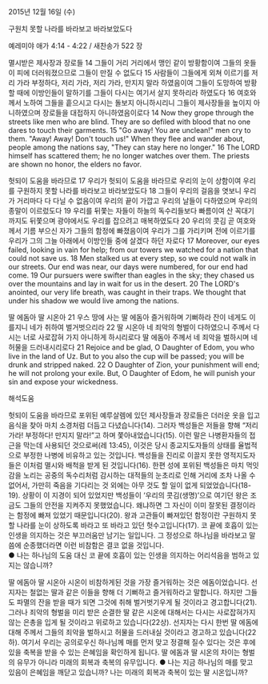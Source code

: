 2015년 12월 16일 (수)

구원치 못할 나라를 바라보고 바라보았도다



예레미야 애가 4:14 - 4:22 / 새찬송가 522 장


멸시받은 제사장과 장로들
14 그들이 거리 거리에서 맹인 같이 방황함이여 그들의 옷들이 피에 더러워졌으므로 그들이 만질 수 없도다 15 사람들이 그들에게 외쳐 이르기를 저리 가라 부정하다, 저리 가라, 저리 가라, 만지지 말라 하였음이여 그들이 도망하여 방황할 때에 이방인들이 말하기를 그들이 다시는 여기서 살지 못하리라 하였도다 16 여호와께서 노하여 그들을 흩으시고 다시는 돌보지 아니하시리니 그들이 제사장들을 높이지 아니하였으며 장로들을 대접하지 아니하였음이로다
14 Now they grope through the streets like men who are blind. They are so defiled with blood that no one dares to touch their garments. 15 "Go away! You are unclean!" men cry to them. "Away! Away! Don't touch us!" When they flee and wander about, people among the nations say, "They can stay here no longer." 16  The LORD himself has scattered them; he no longer watches over them. The priests are shown no honor, the elders no favor.  

헛되이 도움을 바라므로
17 우리가 헛되이 도움을 바라므로 우리의 눈이 상함이여 우리를 구원하지 못할 나라를 바라보고 바라보았도다 18 그들이 우리의 걸음을 엿보니 우리가 거리마다 다 다닐 수 없음이여 우리의 끝이 가깝고 우리의 날들이 다하였으며 우리의 종말이 이르렀도다 19 우리를 뒤쫓는 자들이 하늘의 독수리들보다 빠름이여 산 꼭대기까지도 뒤쫓으며 광야에서도 우리를 잡으려고 매복하였도다 20 우리의 콧김 곧 여호와께서 기름 부으신 자가 그들의 함정에 빠졌음이여 우리가 그를 가리키며 전에 이르기를 우리가 그의 그늘 아래에서 이방인들 중에 살겠다 하던 자로다
17 Moreover, our eyes failed, looking in vain for help; from our towers we watched for a nation that could not save us. 18 Men stalked us at every step, so we could not walk in our streets. Our end was near, our days were numbered, for our end had come. 19 Our pursuers were swifter than eagles in the sky; they chased us over the mountains and lay in wait for us in the desert. 20 The LORD's anointed, our very life breath, was caught in their traps. We thought that under his shadow we would live among the nations. 

딸 에돔아 딸 시온아
21 우스 땅에 사는 딸 에돔아 즐거워하며 기뻐하라 잔이 네게도 이를지니 네가 취하여 벌거벗으리라 22 딸 시온아 네 죄악의 형벌이 다하였으니 주께서 다시는 너로 사로잡혀 가지 아니하게 하시리로다 딸 에돔아 주께서 네 죄악을 벌하시며 네 허물을 드러내시리로다
21 Rejoice and be glad, O Daughter of Edom, you who live in the land of Uz. But to you also the cup will be passed; you will be drunk and stripped naked. 22 O Daughter of Zion, your punishment will end; he will not prolong your exile. But, O Daughter of Edom, he will punish your sin and expose your wickedness.

해석도움





헛되이 도움을 바라므로
포위된 예루살렘에 있던 제사장들과 장로들은 더러운 옷을 입고 음식을 찾아 마치 소경처럼  더듬고 다녔습니다(14). 그러자 백성들은 저들을 향해 “저리가라! 부정하다! 만지지 말라!”고 하며 쫓아내었습니다(15). 이런 말은 나병환자들의 접근을 막는데 사용되던 것으로써(레 13:45), 이것은 당시 종교지도자들의 상태를 율법적으로 부정한 나병에 비유하고 있는 것입니다. 백성들을 진리로 이끌지 못한 영적지도자들은 이처럼 멸시와 배척을 받게 된 것입니다(16). 한편 성에 포위된 백성들은 마치 먹잇감을 노리는 공중의 독수리처럼 감시하는 대적들의 눈초리로 인해 거리에 조차 나올 수 없어서, 가만히 죽음을 기다리는 것 외에는 아무 것도 할 일이 없게 되었었습니다(18-19). 상황이 이 지경이 되어 있었지만 백성들이 ‘우리의 콧김(생명)’으로 여기던 왕은 조금도 그들의 안전을 지켜주지 못했었습니다. 왜냐하면 그 자신이 이미 잘못된 결정이라는 함정에 빠져 있었기 때문입니다(20). 왕과 고관들이 빠져있던 함정이란 구원하지 못할 나라를 눈이 상하도록 바라고 또 바라고 있던 헛수고입니다(17). 코 끝에 호흡이 있는 인생을 의지하는 것은 부끄러움만 남기는 일입니다. 그 정성으로 하나님을 바라보고 말씀에 순종했더라면 이런 비참함은 결코 없을 것입니다.  
● 나는 하나님의 도움 대신 코 끝에 호흡이 있는 인생을 의지하는 어리석음을 범하고 있지는 않습니까?   

딸 에돔아 딸 시온아
시온이 비참하게된 것을 가장 즐거워하는 것은 에돔이었습니다. 선지자는 철없는 딸과 같은 이들을 향해 더 기뻐하고 즐거워하라고 말합니다. 하지만 그들도 파멸의 잔을 받을 때가 되면 그것에 취해 벌거벗기우게 될 것이라고 경고합니다(21). 그러나 죄악의 형벌을 미리 받은 순결한 딸 같은 시온에 대해서는 다시는 사로잡혀가지 않는 은총을 입게 될 것이라고 위로하고 있습니다(22상). 선지자는 다시 한번 딸 에돔에 대해 주께서 그들의 죄악을 벌하시고 허물을 드러내실 것이라고 경고하고 있습니다(22하). 여기서 우리는 공의로우신 하나님께 매를 먼저 맞고 정결해 질수 있다는 것은 후에 있을 축복을 받을 수 있는 은혜임을 확인하게 됩니다.  딸 에돔과 딸 시온의 차이는 형벌의 유무가 아니라 미래의 회복과 축복의 유무입니다. 
● 나는 지금 하나님의 매를 맞고 있음이 은혜임을 깨닫고 있습니까? 나는 미래의 회복과 축복이 있는 딸 시온입니까?